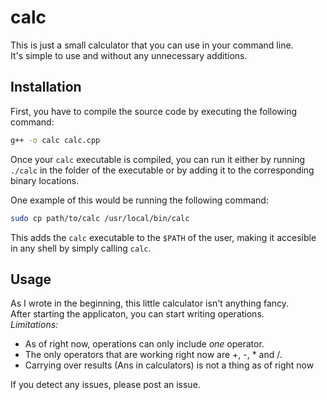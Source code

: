 # calc

This is just a small calculator that you can use in your command line.  
It's simple to use and without any unnecessary additions.

## Installation
First, you have to compile the source code by executing the following command:

```bash
g++ -o calc calc.cpp
```
Once your `calc` executable is compiled, you can run it either by running `./calc` in the folder of the executable or by adding it to the corresponding binary locations.

One example of this would be running the following command:
```bash
sudo cp path/to/calc /usr/local/bin/calc 
```
This adds the `calc` executable to the `$PATH` of the user, making it accesible in any shell by simply calling `calc`.

## Usage
As I wrote in the beginning, this little calculator isn't anything fancy.  
After starting the applicaton, you can start writing operations.  
*Limitations:*
- As of right now, operations can only include *one* operator.
- The only operators that are working right now are +, -, * and /.
- Carrying over results (Ans in calculators) is not a thing as of right now  

If you detect any issues, please post an issue. 
